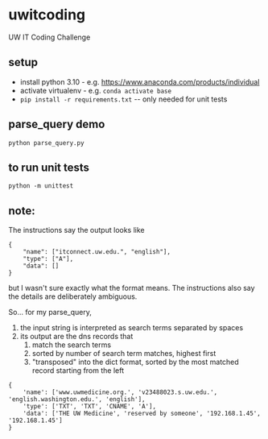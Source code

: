 # uwitcoding
UW IT Coding Challenge

## setup
- install python 3.10 - e.g. https://www.anaconda.com/products/individual
- activate virtualenv - e.g. `conda activate base`
- ```pip install -r requirements.txt```  -- only needed for unit tests

## parse_query demo
```python parse_query.py```

## to run unit tests
```python -m unittest```

## note:
The instructions say the output looks like
```
{
    "name": ["itconnect.uw.edu.", "english"],
    "type": ["A"],
    "data": []
}
```
but I wasn't sure exactly what the format means.  The instructions also say the details are deliberately ambiguous.

So... for my parse_query,
1. the input string is interpreted as search terms separated by spaces
2. its output are the dns records that
   1. match the search terms
   2. sorted by number of search term matches, highest first
   3. "transposed" into the dict format, sorted by the most matched record starting from the left

```
{
    'name': ['www.uwmedicine.org.', 'v23488023.s.uw.edu.', 'english.washington.edu.', 'english'],
    'type': ['TXT', 'TXT', 'CNAME', 'A'],
    'data': ['THE UW Medicine', 'reserved by someone', '192.168.1.45', '192.168.1.45']
}
```